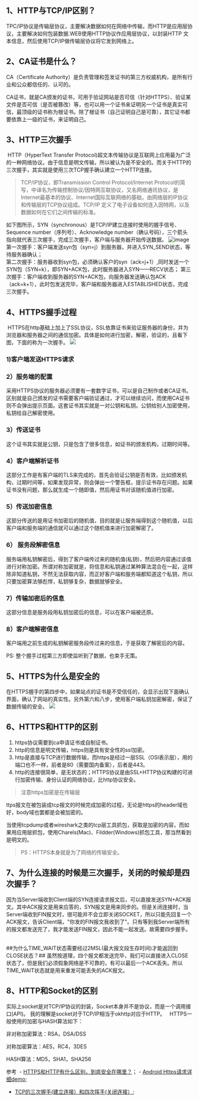 ## 1、HTTP与TCP/IP区别？
TPC/IP协议是传输层协议，主要解决数据如何在网络中传输，而HTTP是应用层协议，主要解决如何包装数据.WEB使用HTTP协议作应用层协议，以封装HTTP 文本信息，然后使用TCP/IP做传输层协议将它发到网络上。
## 2、CA证书是什么？
CA（Certificate Authority）是负责管理和签发证书的第三方权威机构，是所有行业和公众都信任的、认可的。

CA证书，就是CA颁发的证书，可用于验证网站是否可信（针对HTTPS）、验证某文件是否可信（是否被篡改）等，也可以用一个证书来证明另一个证书是真实可信，最顶级的证书称为根证书。除了根证书（自己证明自己是可靠），其它证书都要依靠上一级的证书，来证明自己。
## 3、HTTP三次握手
 HTTP（HyperText Transfer Protocol)超文本传输协议是互联网上应用最为广泛的一种网络协议。由于信息是明文传输，所以被认为是不安全的。而关于HTTP的三次握手，其实就是使用三次TCP握手确认建立一个HTTP连接。
>TCP/IP协议，即Transmission Control Protocol/Internet Protocol的简写，中译名为传输控制协议/因特网互联协议，又名网络通讯协议，是Internet最基本的协议、Internet国际互联网络的基础，由网络层的IP协议和传输层的TCP协议组成。TCP/IP 定义了电子设备如何连入因特网，以及数据如何在它们之间传输的标准。

如下图所示，SYN（synchronous）是TCP/IP建立连接时使用的握手信号、Sequence number（序列号）、Acknowledge number（确认号码），三个箭头指向就代表三次握手，完成三次握手，客户端与服务器开始传送数据。
![image](http://images2015.cnblogs.com/blog/555379/201602/555379-20160210231251448-1547962527.jpg)
第一次握手：客户端发送syn包（syn=j）到服务器，并进入SYN_SEND状态，等待服务器确认；  
第二次握手：服务器收到syn包，必须确认客户的syn（ack=j+1）,同时发送一个SYN包（SYN=k），即SYN+ACK包，此时服务器进入SYN——RECV状态；
第三次握手：客户端收到服务器的SYN+ACK包，向服务器发送确认包ACK（ack=k+1），此时包发送完毕，客户端和服务器进入ESTABLISHED状态，完成三次握手。
## 4、HTTPS握手过程
 HTTPS在http基础上加上了SSL协议，SSL依靠证书来验证服务器的身份，并为浏览器和服务器之间的通信加密。具体是如何进行加密，解密，验证的，且看下图，下面的称为一次握手。
 ![](http://images2015.cnblogs.com/blog/555379/201602/555379-20160210231313448-2027205313.png)
 ### 1)客户端发送HTTPS请求
 ### 2）服务端的配置
 采用HTTPS协议的服务器必须要有一套数字证书，可以是自己制作或者CA证书。区别就是自己颁发的证书需要客户端验证通过，才可以继续访问，而使用CA证书则不会弹出提示页面。这套证书其实就是一对公钥和私钥。公钥给别人加密使用，私钥给自己解密使用。
 ### 3）传送证书
 这个证书其实就是公钥，只是包含了很多信息，如证书的颁发机构，过期时间等。
 ### 4）客户端解析证书
 这部分工作是有客户端的TLS来完成的，首先会验证公钥是否有效，比如颁发机构，过期时间等，如果发现异常，则会弹出一个警告框，提示证书存在问题。如果证书没有问题，那么就生成一个随即值，然后用证书对该随机值进行加密。
 ### 5）传送加密信息
 这部分传送的是用证书加密后的随机值，目的就是让服务端得到这个随机值，以后客户端和服务端的通信就可以通过这个随机值来进行加密解密了。
 ### 6） 服务段解密信息
 服务端用私钥解密后，得到了客户端传过来的随机值(私钥)，然后把内容通过该值进行对称加密。所谓对称加密就是，将信息和私钥通过某种算法混合在一起，这样除非知道私钥，不然无法获取内容，而正好客户端和服务端都知道这个私钥，所以只要加密算法够彪悍，私钥够复杂，数据就够安全。
 ### 7）传输加密后的信息
 这部分信息是服务段用私钥加密后的信息，可以在客户端被还原。
 ### 8）客户端解密信息
 客户端用之前生成的私钥解密服务段传过来的信息，于是获取了解密后的内容。

PS: 整个握手过程第三方即使监听到了数据，也束手无策。
 
## 5、HTTPS为什么是安全的
在HTTPS握手的第四步中，如果站点的证书是不受信任的，会显示出现下面确认界面，确认了网站的真实性。另外第六和八步，使用客户端私钥加密解密，保证了数据传输的安全。
![](http://images2015.cnblogs.com/blog/555379/201602/555379-20160210231326886-844795320.png)

## 6、HTTPS和HTTP的区别
1. https协议需要到ca申请证书或自制证书。
2. http的信息是明文传输，https则是具有安全性的ssl加密。
3. http是直接与TCP进行数据传输，而https是经过一层SSL（OSI表示层），用的端口也不一样，前者是80（需要国内备案），后者是443。
4. http的连接很简单，是无状态的；HTTPS协议是由SSL+HTTP协议构建的可进行加密传输、身份认证的网络协议，比http协议安全。
 
>注意https加密是在传输层

ttps报文在被包装成tcp报文的时候完成加密的过程，无论是https的header域也好，body域也罢都是会被加密的。

当使用tcpdump或者wireshark之类的tcp层工具抓包，获取是加密的内容，而如果用应用层抓包，使用Charels(Mac)、Fildder(Windows)抓包工具，那当然看到是明文的。

>PS：HTTPS本身就是为了网络的传输安全。

## 7、为什么连接的时候是三次握手，关闭的时候却是四次握手？
因为当Server端收到Client端的SYN连接请求报文后，可以直接发送SYN+ACK报文。其中ACK报文是用来应答的，SYN报文是用来同步的。但是关闭连接时，当Server端收到FIN报文时，很可能并不会立即关闭SOCKET，所以只能先回复一个ACK报文，告诉Client端，"你发的FIN报文我收到了"。只有等到我Server端所有的报文都发送完了，我才能发送FIN报文，因此不能一起发送。故需要四步握手。    

##为什么TIME_WAIT状态需要经过2MSL(最大报文段生存时间)才能返回到CLOSE状态？##
虽然按道理，四个报文都发送完毕，我们可以直接进入CLOSE状态了，但是我们必须假象网络是不可靠的，有可以最后一个ACK丢失。所以TIME_WAIT状态就是用来重发可能丢失的ACK报文。
 
## 8、HTTP和Socket的区别
实际上socket是对TCP/IP协议的封装，Socket本身并不是协议，而是一个调用接口(API)。
我的理解是socket对于TCP/IP相当于okhttp对应于HTTP。
 
HTTPS一般使用的加密与HASH算法如下：

非对称加密算法：RSA，DSA/DSS

对称加密算法：AES，RC4，3DES

HASH算法：MD5，SHA1，SHA256
 
 
 
参考 
- [HTTPS和HTTP有什么区别，到底安全在哪里？](http://www.jianshu.com/p/be7a20cc8468)；
- [Android Https请求详细demo](http://gjican.iteye.com/blog/2153177);
- [TCP的三次握手(建立连接）和四次挥手(关闭连接）](http://www.cnblogs.com/Jessy/p/3535612.html);
 
